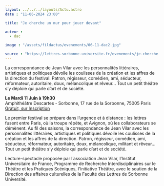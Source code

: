 ```yaml
---
layout: ../../../layouts/Actu.astro
date : "11-06-2024 23:00"

title: "Je cherche un mur pour jouer devant"

auteur :
  - dac

image : "/assets/fildactus/evenements/06-11-dac2.jpg"

source : "https://lettres.sorbonne-universite.fr/evenements/je-cherche-un-mur-pour-jouer-devant"
---
```


La correspondance de Jean Vilar avec les personnalités littéraires, artistiques et politiques dévoile les coulisses de la création et les affres de la direction du festival. Patron, régisseur, comédien, ami, séducteur, réformateur, autoritaire, doux, mélancolique et rêveur… Tout un petit théâtre s’y déploie qui parle d’art et de société. 

__Le Mardi 11 Juin à 19h30__  
Amphithéâtre Descartes - Sorbonne, 17 rue de la Sorbonne, 75005 Paris  
[Gratuit, sur Inscription](https://www.billetweb.fr/je-cherche-un-mur-pour-jouer-devant)

Le premier festival se prépare dans l’urgence et à distance : les lettres fusent entre Paris, où la troupe répète, et Avignon, où les collaborateurs se démènent. Au fil des saisons, la correspondance de Jean Vilar avec les personnalités littéraires, artistiques et politiques dévoile les coulisses de la création et les affres de la direction. Patron, régisseur, comédien, ami, séducteur, réformateur, autoritaire, doux, mélancolique, militant et rêveur… Tout un petit théâtre s’y déploie qui parle d’art et de société.

Lecture-spectacle proposée par  l’association Jean Vilar, l’Institut Universitaire de France, Programme de Recherche Interdisciplinaires sur le Théâtre et les Pratiques Scéniques, l'Initiative Théâtre, avec le soutien de la Direction des affaires culturelles de la Faculté des Lettres de Sorbonne Université.